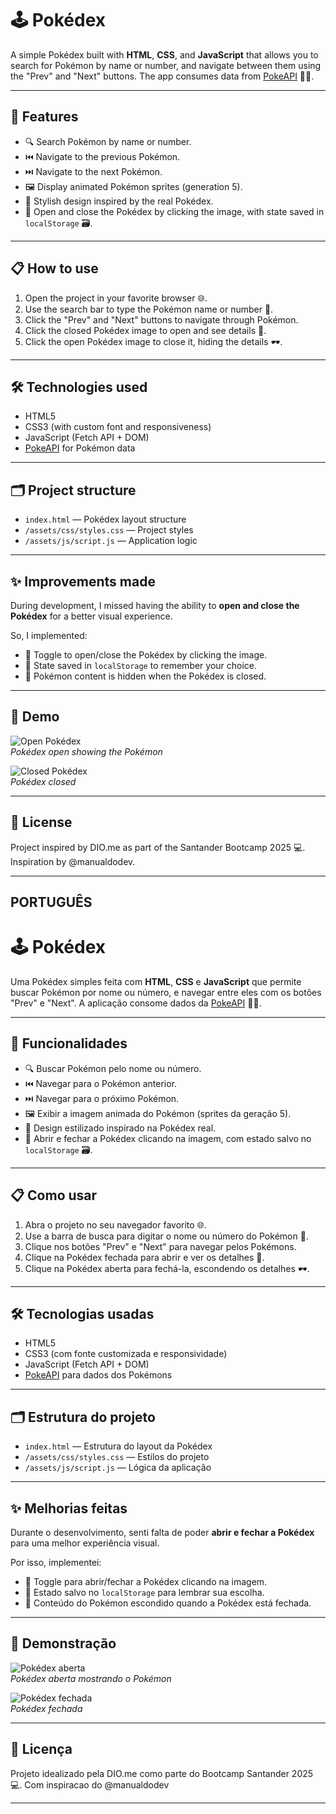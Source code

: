 # 🕹️ Pokédex

A simple Pokédex built with **HTML**, **CSS**, and **JavaScript** that allows you to search for Pokémon by name or number, and navigate between them using the "Prev" and "Next" buttons. The app consumes data from [PokeAPI](https://pokeapi.co/) 🐱‍👤.

---

## 🚀 Features

- 🔍 Search Pokémon by name or number.
- ⏮️ Navigate to the previous Pokémon.
- ⏭️ Navigate to the next Pokémon.
- 🖼️ Display animated Pokémon sprites (generation 5).
- 🎨 Stylish design inspired by the real Pokédex.
- 🔄 Open and close the Pokédex by clicking the image, with state saved in `localStorage` 🗃️.

---

## 📋 How to use

1. Open the project in your favorite browser 🌐.
2. Use the search bar to type the Pokémon name or number 🐉.
3. Click the "Prev" and "Next" buttons to navigate through Pokémon.
4. Click the closed Pokédex image to open and see details 📖.
5. Click the open Pokédex image to close it, hiding the details 🕶️.

---

## 🛠️ Technologies used

- HTML5
- CSS3 (with custom font and responsiveness)
- JavaScript (Fetch API + DOM)
- [PokeAPI](https://pokeapi.co/) for Pokémon data

---

## 🗂️ Project structure

- `index.html` — Pokédex layout structure
- `/assets/css/styles.css` — Project styles
- `/assets/js/script.js` — Application logic

---

## ✨ Improvements made

During development, I missed having the ability to **open and close the Pokédex** for a better visual experience.

So, I implemented:

- 🔄 Toggle to open/close the Pokédex by clicking the image.
- 💾 State saved in `localStorage` to remember your choice.
- 🙈 Pokémon content is hidden when the Pokédex is closed.

---

## 📸 Demo

![Open Pokédex](./assets/images/pokedex_open.png)  
*Pokédex open showing the Pokémon*

![Closed Pokédex](./assets/images/pokedex_close.jpeg)  
*Pokédex closed*

---

## 📄 License

Project inspired by DIO.me as part of the Santander Bootcamp 2025 💻. Inspiration by @manualdodev.

---


## PORTUGUÊS

# 🕹️ Pokédex

Uma Pokédex simples feita com **HTML**, **CSS** e **JavaScript** que permite buscar Pokémon por nome ou número, e navegar entre eles com os botões "Prev" e "Next". A aplicação consome dados da [PokeAPI](https://pokeapi.co/) 🐱‍👤.

---

## 🚀 Funcionalidades

- 🔍 Buscar Pokémon pelo nome ou número.
- ⏮️ Navegar para o Pokémon anterior.
- ⏭️ Navegar para o próximo Pokémon.
- 🖼️ Exibir a imagem animada do Pokémon (sprites da geração 5).
- 🎨 Design estilizado inspirado na Pokédex real.
- 🔄 Abrir e fechar a Pokédex clicando na imagem, com estado salvo no `localStorage` 🗃️.

---

## 📋 Como usar

1. Abra o projeto no seu navegador favorito 🌐.
2. Use a barra de busca para digitar o nome ou número do Pokémon 🐉.
3. Clique nos botões "Prev" e "Next" para navegar pelos Pokémons.
4. Clique na Pokédex fechada para abrir e ver os detalhes 📖.
5. Clique na Pokédex aberta para fechá-la, escondendo os detalhes 🕶️.

---

## 🛠️ Tecnologias usadas

- HTML5
- CSS3 (com fonte customizada e responsividade)
- JavaScript (Fetch API + DOM)
- [PokeAPI](https://pokeapi.co/) para dados dos Pokémons

---

## 🗂️ Estrutura do projeto

- `index.html` — Estrutura do layout da Pokédex
- `/assets/css/styles.css` — Estilos do projeto
- `/assets/js/script.js` — Lógica da aplicação

---

## ✨ Melhorias feitas

Durante o desenvolvimento, senti falta de poder **abrir e fechar a Pokédex** para uma melhor experiência visual. 

Por isso, implementei:

- 🔄 Toggle para abrir/fechar a Pokédex clicando na imagem.
- 💾 Estado salvo no `localStorage` para lembrar sua escolha.
- 🙈 Conteúdo do Pokémon escondido quando a Pokédex está fechada.

---

## 📸 Demonstração

![Pokédex aberta](./assets/images/pokedex_open.png)  
*Pokédex aberta mostrando o Pokémon*

![Pokédex fechada](./assets/images/pokedex_close.jpeg)  
*Pokédex fechada*

---

## 📄 Licença

Projeto idealizado pela DIO.me como parte do Bootcamp Santander 2025 💻. Com inspiracao do @manualdodev

---

